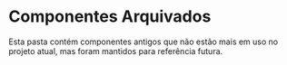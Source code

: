 # Componentes Arquivados

Esta pasta contém componentes antigos que não estão mais em uso no projeto atual,
mas foram mantidos para referência futura.
